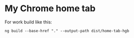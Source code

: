 # My Chrome home tab

For work build like this:

    ng build --base-href "." --output-path dist/home-tab-hgb

